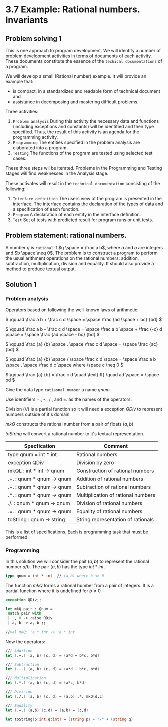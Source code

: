 #  3.7 Example: Rational numbers. Invariants

## Problem solving 1

This is one approach to program development. We will identify a number of problem development activities in terms of documents of each activity.
These documents constitute the essence of the `techical documentations` of a program.

We will develop a small (Rational number) example. It will provide an example that:

- is compact, in a standardized and readable form of technical document and
- assistance in decomposing and mastering difficult problems.

Three activities:

1. `Problem analysis` During this activity the necessary data and functions (including exceptions and constants) will be identified and their type specified. Thus, the result of this activity is an agenda for the programming activity.
2. `Programming` The entities specified in the problem analysis are elaborated into a program.
3. `Testing` The functions of the program are tested using selected test cases.

These three steps wil be iterated. Problems in the Programming and Testing stages will find weaknesses in the Analysis stage.

These activates will result in the `technical documentation` consisting of the following:

1. `Interface definition` The users view of the program is presented in the interface. The interface contains the declaration of the types of data and a specification of each function.
2. `Program` A declaration of each entity in the interface definition.
3. `Test` Set of tests with predicted result for program runs or unit tests. 

## Problem statement: rational numbers.

A number $q$ is `rational` if $q \space = \frac a b$, where $a$ and $b$ are integers and $b \space \neq 0$, The problem is to construct a program to perform the usual arithment operations on the rational numbers:
addition, subtraction, multiplication, division and equality. It should also provide a method to produce textual output. 

## Solution 1

### Problem analysis

Operators based on following the well-known laws of arithmetic:

$
\qquad \frac a b + \frac c d \space = \space \frac {ad \space + bc} {bd}
$

$
\qquad \frac a b - \frac c d \space = \space \frac a b \space + \frac {-c} d \space = \space \frac {ad \space - bc} {bd}
$

$
\qquad \frac {a} {b} \space . \space \frac c d \space = \space \frac {ac} {bd}
$

$
\qquad \frac {a} {b} \space / \space \frac c d \space = \space \frac a b \space . \space \frac d c \space where \space c \neq 0
$

$
\qquad \frac {a} {b} = \frac c d \quad \text{iff} \quad ad \space = \space bd
$

Give the data type `ratiaonal number` a name $qnum$

Use identifiers +., -., /., and =. as the names of the operators.

Division (//) is a partial function so it will need a exception $QDiv$ to represent numbers outside of it's domain.

$mkQ$ constructs the rational number from a pair of floats $(a,b)$

$toString$ will convert a rational number to it's textual representation.


| Specfication              | Comment                            |
|---------------------------|------------------------------------|
| type qnum = int * int     | Rational numbers                   |
| exception QDiv            | Division by zero                   |
| mkQL : int * int -> qnum  | Construction of rational numbers   |
| .+. : qnum * qnum -> qnum | Addition of rational numbers       |
| .-. : qnum * qnum -> qnum | Subtraction of rational numbers    |
| .*. : qnum * qnum -> qnum | Multiplication of rational numbers |
| ./. : qnum * qnum -> qnum | Division of rational numbers       |
| .=. : qnum * qnum -> qnum | Equality of rational numbers       |
| toString : qnum -> string | String representation of rationals |

This is a list of specifications. Each is programming task that must be performed.

### Programming

In this solution we will consider the pait $(a,b)$ to represent the rational number $a/b$. The pair $(a,b)$ has the type $int * int$.

```fsharp
type qnum = int * int  // (a,b) where b <> 0
```

The function $mkQ$ forms a rational humber from a pair of integers. It is a partial function where it is undefined for $b \neq 0$

```fsharp
exception QDiv;;

let mkQ pair : Qnum =
 match pair with
 | _, 0 -> raise QDiv
 | a, b -> a, b ;;
 
//val mkQ: 'a * int -> 'a * int
```
Now the operators:

```fsharp
/// Addition
let (.+.) (a, b) (c, d) = (a*d + b*c, b*d)

/// Subtraction
let (.-.) (a, b) (c, d) = (a*d - b*c, b*d)

/// Multiplication
let (.*.) (a, b) (c, d) = (a*c, b*d)

/// Division
let (./.) (a, b) (c, d) = (a,b) .*. mkQ(d,c)

/// Equality
let (.=.) (a,b) (c,d) = (a,b) = (c,d)

let toString(p:int,q:int) = (string p) + "/" + (string q)
```


